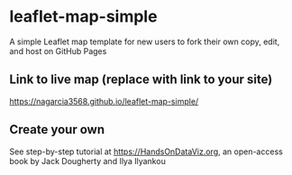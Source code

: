 # leaflet-map-simple
A simple Leaflet map template for new users to fork their own copy, edit, and host on GitHub Pages

## Link to live map (replace with link to your site)
https://nagarcia3568.github.io/leaflet-map-simple/

## Create your own
See step-by-step tutorial at https://HandsOnDataViz.org, an open-access book by Jack Dougherty and Ilya Ilyankou

